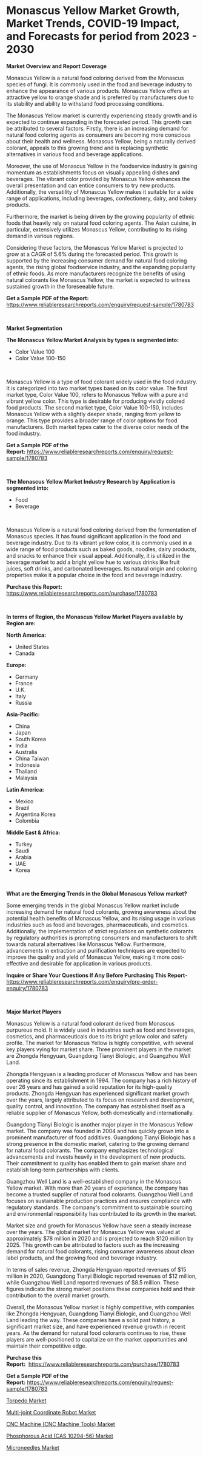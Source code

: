 <p><h1>Monascus Yellow Market Growth, Market Trends, COVID-19 Impact, and Forecasts for period from 2023 - 2030</h1></p><p><strong>Market Overview and Report Coverage</strong></p>
<p><p>Monascus Yellow is a natural food coloring derived from the Monascus species of fungi. It is commonly used in the food and beverage industry to enhance the appearance of various products. Monascus Yellow offers an attractive yellow to orange shade and is preferred by manufacturers due to its stability and ability to withstand food processing conditions.</p><p>The Monascus Yellow market is currently experiencing steady growth and is expected to continue expanding in the forecasted period. This growth can be attributed to several factors. Firstly, there is an increasing demand for natural food coloring agents as consumers are becoming more conscious about their health and wellness. Monascus Yellow, being a naturally derived colorant, appeals to this growing trend and is replacing synthetic alternatives in various food and beverage applications.</p><p>Moreover, the use of Monascus Yellow in the foodservice industry is gaining momentum as establishments focus on visually appealing dishes and beverages. The vibrant color provided by Monascus Yellow enhances the overall presentation and can entice consumers to try new products. Additionally, the versatility of Monascus Yellow makes it suitable for a wide range of applications, including beverages, confectionery, dairy, and bakery products.</p><p>Furthermore, the market is being driven by the growing popularity of ethnic foods that heavily rely on natural food coloring agents. The Asian cuisine, in particular, extensively utilizes Monascus Yellow, contributing to its rising demand in various regions.</p><p>Considering these factors, the Monascus Yellow Market is projected to grow at a CAGR of 5.6% during the forecasted period. This growth is supported by the increasing consumer demand for natural food coloring agents, the rising global foodservice industry, and the expanding popularity of ethnic foods. As more manufacturers recognize the benefits of using natural colorants like Monascus Yellow, the market is expected to witness sustained growth in the foreseeable future.</p></p>
<p><strong>Get a Sample PDF of the Report:</strong> <a href="https://www.reliableresearchreports.com/enquiry/request-sample/1780783">https://www.reliableresearchreports.com/enquiry/request-sample/1780783</a></p>
<p>&nbsp;</p>
<p><strong>Market Segmentation</strong></p>
<p><strong>The Monascus Yellow Market Analysis by types is segmented into:</strong></p>
<p><ul><li>Color Value 100</li><li>Color Value 100-150</li></ul></p>
<p>&nbsp;</p>
<p><p>Monascus Yellow is a type of food colorant widely used in the food industry. It is categorized into two market types based on its color value. The first market type, Color Value 100, refers to Monascus Yellow with a pure and vibrant yellow color. This type is desirable for producing vividly colored food products. The second market type, Color Value 100-150, includes Monascus Yellow with a slightly deeper shade, ranging from yellow to orange. This type provides a broader range of color options for food manufacturers. Both market types cater to the diverse color needs of the food industry.</p></p>
<p><strong>Get a Sample PDF of the Report:</strong>&nbsp;<a href="https://www.reliableresearchreports.com/enquiry/request-sample/1780783">https://www.reliableresearchreports.com/enquiry/request-sample/1780783</a></p>
<p>&nbsp;</p>
<p><strong>The Monascus Yellow Market Industry Research by Application is segmented into:</strong></p>
<p><ul><li>Food</li><li>Beverage</li></ul></p>
<p>&nbsp;</p>
<p><p>Monascus Yellow is a natural food coloring derived from the fermentation of Monascus species. It has found significant application in the food and beverage industry. Due to its vibrant yellow color, it is commonly used in a wide range of food products such as baked goods, noodles, dairy products, and snacks to enhance their visual appeal. Additionally, it is utilized in the beverage market to add a bright yellow hue to various drinks like fruit juices, soft drinks, and carbonated beverages. Its natural origin and coloring properties make it a popular choice in the food and beverage industry.</p></p>
<p><strong>Purchase this Report:</strong>&nbsp; <a href="https://www.reliableresearchreports.com/purchase/1780783">https://www.reliableresearchreports.com/purchase/1780783</a></p>
<p>&nbsp;</p>
<p><strong>In terms of Region, the Monascus Yellow Market Players available by Region are:</strong></p>
<p>
    <p> <strong> North America: </strong>
        <ul>
            <li>United States</li>
            <li>Canada</li>
        </ul>
        </p> 
    <p> <strong> Europe: </strong>
        <ul>
            <li>Germany</li>
            <li>France</li>
            <li>U.K.</li>
            <li>Italy</li>
            <li>Russia</li>
        </ul>
        </p> 
    <p> <strong> Asia-Pacific: </strong>
        <ul>
            <li>China</li>
            <li>Japan</li>
            <li>South Korea</li>
            <li>India</li>
            <li>Australia</li>
            <li>China Taiwan</li>
            <li>Indonesia</li>
            <li>Thailand</li>
            <li>Malaysia</li>
        </ul>
        </p> 
    <p> <strong> Latin America: </strong>
        <ul>
            <li>Mexico</li>
            <li>Brazil</li>
            <li>Argentina Korea</li>
            <li>Colombia</li>
        </ul>
        </p> 
    <p> <strong> Middle East & Africa: </strong>
        <ul>
            <li>Turkey</li>
            <li>Saudi</li>
            <li>Arabia</li>
            <li>UAE</li>
            <li>Korea</li>
        </ul>
    </p>
    </p>
<p>&nbsp;</p>
<p><strong>What are the Emerging Trends in the Global Monascus Yellow market?</strong></p>
<p><p>Some emerging trends in the global Monascus Yellow market include increasing demand for natural food colorants, growing awareness about the potential health benefits of Monascus Yellow, and its rising usage in various industries such as food and beverages, pharmaceuticals, and cosmetics. Additionally, the implementation of strict regulations on synthetic colorants by regulatory authorities is prompting consumers and manufacturers to shift towards natural alternatives like Monascus Yellow. Furthermore, advancements in extraction and purification techniques are expected to improve the quality and yield of Monascus Yellow, making it more cost-effective and desirable for application in various products.</p></p>
<p><strong>Inquire or Share Your Questions If Any Before Purchasing This Report</strong>- <a href="https://www.reliableresearchreports.com/enquiry/pre-order-enquiry/1780783">https://www.reliableresearchreports.com/enquiry/pre-order-enquiry/1780783</a></p>
<p>&nbsp;</p>
<p><strong>Major Market Players</strong></p>
<p><p>Monascus Yellow is a natural food colorant derived from Monascus purpureus mold. It is widely used in industries such as food and beverages, cosmetics, and pharmaceuticals due to its bright yellow color and safety profile. The market for Monascus Yellow is highly competitive, with several key players vying for market share. Three prominent players in the market are Zhongda Hengyuan, Guangdong Tianyi Biologic, and Guangzhou Well Land.</p><p>Zhongda Hengyuan is a leading producer of Monascus Yellow and has been operating since its establishment in 1994. The company has a rich history of over 26 years and has gained a solid reputation for its high-quality products. Zhongda Hengyuan has experienced significant market growth over the years, largely attributed to its focus on research and development, quality control, and innovation. The company has established itself as a reliable supplier of Monascus Yellow, both domestically and internationally. </p><p>Guangdong Tianyi Biologic is another major player in the Monascus Yellow market. The company was founded in 2004 and has quickly grown into a prominent manufacturer of food additives. Guangdong Tianyi Biologic has a strong presence in the domestic market, catering to the growing demand for natural food colorants. The company emphasizes technological advancements and invests heavily in the development of new products. Their commitment to quality has enabled them to gain market share and establish long-term partnerships with clients.</p><p>Guangzhou Well Land is a well-established company in the Monascus Yellow market. With more than 20 years of experience, the company has become a trusted supplier of natural food colorants. Guangzhou Well Land focuses on sustainable production practices and ensures compliance with regulatory standards. The company's commitment to sustainable sourcing and environmental responsibility has contributed to its growth in the market.</p><p>Market size and growth for Monascus Yellow have seen a steady increase over the years. The global market for Monascus Yellow was valued at approximately $78 million in 2020 and is projected to reach $120 million by 2025. This growth can be attributed to factors such as the increasing demand for natural food colorants, rising consumer awareness about clean label products, and the growing food and beverage industry.</p><p>In terms of sales revenue, Zhongda Hengyuan reported revenues of $15 million in 2020, Guangdong Tianyi Biologic reported revenues of $12 million, while Guangzhou Well Land reported revenues of $8.5 million. These figures indicate the strong market positions these companies hold and their contribution to the overall market growth.</p><p>Overall, the Monascus Yellow market is highly competitive, with companies like Zhongda Hengyuan, Guangdong Tianyi Biologic, and Guangzhou Well Land leading the way. These companies have a solid past history, a significant market size, and have experienced revenue growth in recent years. As the demand for natural food colorants continues to rise, these players are well-positioned to capitalize on the market opportunities and maintain their competitive edge.</p></p>
<p><strong>Purchase this Report:</strong>&nbsp;&nbsp;<a href="https://www.reliableresearchreports.com/purchase/1780783">https://www.reliableresearchreports.com/purchase/1780783</a></p>
<p></p>
<p><strong>Get a Sample PDF of the Report:</strong>&nbsp;<a href="https://www.reliableresearchreports.com/enquiry/request-sample/1780783">https://www.reliableresearchreports.com/enquiry/request-sample/1780783</a></p>
<p><p><a href="https://www.linkedin.com/pulse/torpedo-market-research-report-unlocks-analysis-financial-sofhe/">Torpedo Market</a></p><p><a href="https://github.com/YashRP12/Market-Research-Report-List-1/blob/main/multi-joint-coordinate-robot-market.md">Multi-joint Coordinate Robot Market</a></p><p><a href="https://medium.com/@there.mix.bring/cnc-machine-cnc-machine-tools-market-size-market-outlook-and-market-forecast-2023-to-2030-d44b86dba380">CNC Machine (CNC Machine Tools) Market</a></p><p><a href="https://medium.com/@read.code.store/phosphorous-acid-cas-10294-56-market-analysis-and-sze-forecasted-for-period-from-2023-to-2030-5b1986ea2e50">Phosphorous Acid (CAS 10294-56) Market</a></p><p><a href="https://www.linkedin.com/pulse/microneedles-market-size-growth-forecast-from-2023-2030-zwpne/">Microneedles Market</a></p></p>